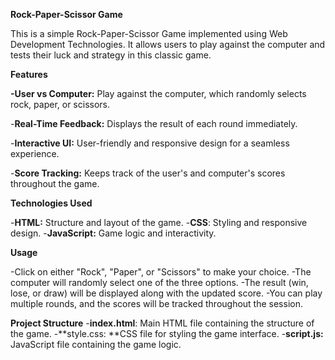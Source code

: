 **Rock-Paper-Scissor Game**

This is a simple Rock-Paper-Scissor Game implemented using Web Development Technologies. It allows users to play against the computer and tests their luck and strategy in this classic game.

**Features**

**-User vs Computer:** Play against the computer, which randomly selects rock, paper, or scissors.

-**Real-Time Feedback:** Displays the result of each round immediately.

-**Interactive UI:** User-friendly and responsive design for a seamless experience.

-**Score Tracking:** Keeps track of the user's and computer's scores throughout the game.

**Technologies Used**

-**HTML:** Structure and layout of the game.
-**CSS**: Styling and responsive design.
-**JavaScript:** Game logic and interactivity.

**Usage**

-Click on either "Rock", "Paper", or "Scissors" to make your choice.
-The computer will randomly select one of the three options.
-The result (win, lose, or draw) will be displayed along with the updated score.
-You can play multiple rounds, and the scores will be tracked throughout the session.

**Project Structure**
-**index.html**: Main HTML file containing the structure of the game.
-**style.css: **CSS file for styling the game interface.
-**script.js:** JavaScript file containing the game logic.
